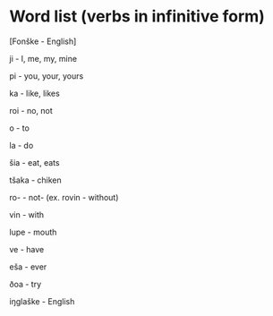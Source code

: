 # Word list (verbs in infinitive form)
[Fonške - English]

ji - I, me, my, mine

pi - you, your, yours

ka - like, likes

roi - no, not

o - to

la - do

šia - eat, eats

tšaka - chiken

ro- - not- (ex. rovin - without)

vin - with

lupe - mouth

ve - have

eša - ever

ðoa - try

iŋglaške - English
